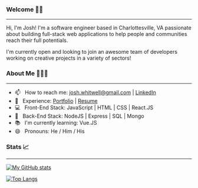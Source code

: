 ### Welcome 👋🏼 
_______________________________________________________________________________________________________________________

Hi, I'm Josh! I'm a software engineer based in Charlottesville, VA passionate about building full-stack web applications to help people and communities reach their full potentials. 

I'm currently open and looking to join an awesome team of developers working on creative projects in a variety of sectors!

### About Me 🧑🏼‍💻
_______________________________________________________________________________________________________________________

- 📫 &nbsp; How to reach me: josh.whitwell@gmail.com | [LinkedIn](https://www.linkedin.com/in/joshuawhitwell/)
- 📁 &nbsp; Experience: [Portfolio](https://joshwhitwell.com) | [Resume](https://drive.google.com/file/d/11gIFeTeTgDweVcT8th88JdPsYzOxyzrj/view?usp=sharing)
- 💻 &nbsp; Front-End Stack: JavaScript | HTML | CSS | React.JS
- 📡 &nbsp; Back-End Stack: NodeJS | Express | SQL | Mongo
- 📚 &nbsp; I'm currently learning: Vue.JS 
- 😄 &nbsp; Pronouns: He / Him / His

### Stats 📈
_______________________________________________________________________________________________________________________

[![My GitHub stats](https://github-readme-stats.vercel.app/api?username=joshwhitwell&hide=stars,issues&show_icons=true)](https://github.com/anuraghazra/github-readme-stats)

[![Top Langs](https://github-readme-stats.vercel.app/api/top-langs/?username=joshwhitwell&hide=ruby&layout=compact&language_count=4)](https://github.com/anuraghazra/github-readme-stats)


